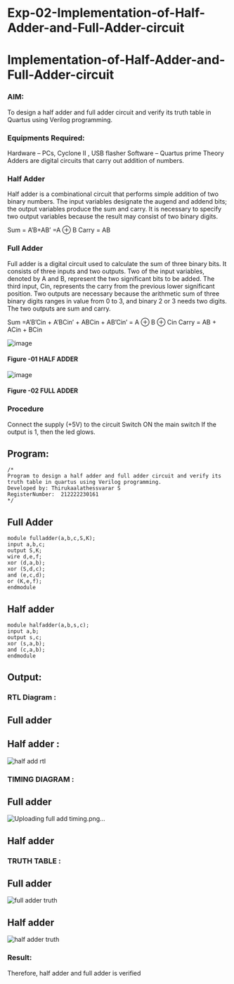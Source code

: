 # Exp-02-Implementation-of-Half-Adder-and-Full-Adder-circuit

# Implementation-of-Half-Adder-and-Full-Adder-circuit
### AIM:
To design a half adder and full adder circuit and verify its truth table in Quartus using Verilog programming.

### Equipments Required:
Hardware – PCs, Cyclone II , USB flasher
Software – Quartus prime
Theory
Adders are digital circuits that carry out addition of numbers.

### Half Adder
Half adder is a combinational circuit that performs simple addition of two binary numbers. The input variables designate the augend and addend bits; the output variables produce the sum and carry. It is necessary to specify two output variables because the result may consist of two binary digits.

Sum = A’B+AB’ =A ⊕ B Carry = AB

### Full Adder
Full adder is a digital circuit used to calculate the sum of three binary bits. It consists of three inputs and two outputs. Two of the input variables, denoted by A and B, represent the two significant bits to be added. The third input, Cin, represents the carry from the previous lower significant position. Two outputs are necessary because the arithmetic sum of three binary digits ranges in value from 0 to 3, and binary 2 or 3 needs two digits. The two outputs are sum and carry.

Sum =A’B’Cin + A’BCin’ + ABCin + AB’Cin’ = A ⊕ B ⊕ Cin Carry = AB + ACin + BCin

 ![image](https://user-images.githubusercontent.com/36288975/163552156-a13e5a56-c638-4110-97d9-8896907c8d25.png)

#### Figure -01 HALF ADDER 


![image](https://user-images.githubusercontent.com/36288975/163552057-b3547877-6d07-45b4-b7e0-bcfebfad9e1d.png)

#### Figure -02 FULL ADDER 

### Procedure

Connect the supply (+5V) to the circuit
Switch ON the main switch
If the output is 1, then the led glows.
### 
 ## Program:
```
/*
Program to design a half adder and full adder circuit and verify its truth table in quartus using Verilog programming.
Developed by: Thirukaalathessvarar S
RegisterNumber:  212222230161
*/
```
 ## Full Adder
```
module fulladder(a,b,c,S,K);
input a,b,c;
output S,K;
wire d,e,f;
xor (d,a,b);
xor (S,d,c);
and (e,c,d);
or (K,e,f);
endmodule
```
 ## Half adder
 ```
 module halfadder(a,b,s,c);
 input a,b;
 output s,c;
 xor (s,a,b);
 and (c,a,b);
 endmodule
 ```
## Output:

### RTL Diagram :
 ## Full adder
  ## Half adder :
 ![half add rtl](https://user-images.githubusercontent.com/121166390/228126948-fadb2b74-c199-4465-8872-bec944a7f896.png)


### TIMING DIAGRAM :
 ## Full adder
 ![Uploading full add timing.png…]()
 ## Half adder
 
 

### TRUTH TABLE :
## Full adder
![full adder truth](https://user-images.githubusercontent.com/121166390/228127667-2a36743d-e1cd-4b75-b312-aa5b4820f7de.png)

## Half adder
![half adder truth](https://user-images.githubusercontent.com/121166390/228127727-9a3032e4-0b56-413c-a5b1-10cbfdcfb349.png)



### Result:
Therefore, half adder and full adder is verified
